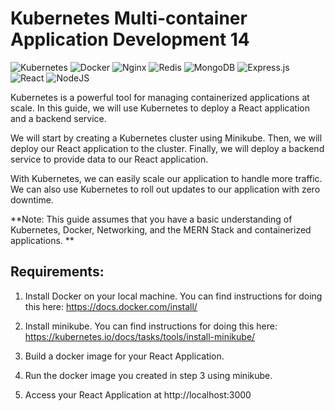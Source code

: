 
# Kubernetes Multi-container Application Development 14

![Kubernetes](https://img.shields.io/badge/kubernetes-%23326ce5.svg?style=for-the-badge&logo=kubernetes&logoColor=white)
![Docker](https://img.shields.io/badge/docker-%230db7ed.svg?style=for-the-badge&logo=docker&logoColor=white)
![Nginx](https://img.shields.io/badge/nginx-%23009639.svg?style=for-the-badge&logo=nginx&logoColor=white)
![Redis](https://img.shields.io/badge/redis-%23DD0031.svg?style=for-the-badge&logo=redis&logoColor=white)
![MongoDB](https://img.shields.io/badge/MongoDB-%234ea94b.svg?style=for-the-badge&logo=mongodb&logoColor=white)
![Express.js](https://img.shields.io/badge/express.js-%23404d59.svg?style=for-the-badge&logo=express&logoColor=%2361DAFB)
![React](https://img.shields.io/badge/react-%2320232a.svg?style=for-the-badge&logo=react&logoColor=%2361DAFB)
![NodeJS](https://img.shields.io/badge/node.js-6DA55F?style=for-the-badge&logo=node.js&logoColor=white)


Kubernetes is a powerful tool for managing containerized applications at scale. In this guide, we will use Kubernetes to deploy a React application and a backend service.

We will start by creating a Kubernetes cluster using Minikube. Then, we will deploy our React application to the cluster. Finally, we will deploy a backend service to provide data to our React application.

With Kubernetes, we can easily scale our application to handle more traffic. We can also use Kubernetes to roll out updates to our application with zero downtime.

**Note: This guide assumes that you have a basic understanding of Kubernetes, Docker, Networking, and the MERN Stack and containerized applications. **

## Requirements:

1. Install Docker on your local machine. You can find instructions for doing this here: https://docs.docker.com/install/

2. Install minikube. You can find instructions for doing this here: https://kubernetes.io/docs/tasks/tools/install-minikube/

3. Build a docker image for your React Application.

4. Run the docker image you created in step 3 using minikube.

5. Access your React Application at http://localhost:3000